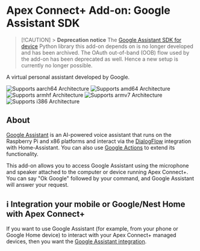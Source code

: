 # Apex Connect+ Add-on: Google Assistant SDK

> [!CAUTION] > **Deprecation notice**
> The [Google Assistant SDK for device][google-assistant-sdk] Python library
> this add-on depends on is no longer developed and has been archived. The
> OAuth out-of-band (OOB) flow used by the add-on has been deprecated as well.
> Hence a new setup is currently no longer possible.

A virtual personal assistant developed by Google.

![Supports aarch64 Architecture][aarch64-shield] ![Supports amd64 Architecture][amd64-shield] ![Supports armhf Architecture][armhf-shield] ![Supports armv7 Architecture][armv7-shield] ![Supports i386 Architecture][i386-shield]

## About

[Google Assistant][google-assistant] is an AI-powered voice assistant that runs on the Raspberry Pi and x86 platforms and interact via the [DialogFlow][dialogflow-integration] integration with Home-Assistant. You can also use [Google Actions][google-actions] to extend its functionality.

This add-on allows you to access Google Assistant using the microphone and speaker attached to the computer or device running Apex Connect+. You can say "Ok Google" followed by your command, and Google Assistant will answer your request.

## ℹ️ Integration your mobile or Google/Nest Home with Apex Connect+

If you want to use Google Assistant (for example, from your phone or Google Home device) to interact with your Apex Connect+ managed devices, then you want the [Google Assistant integration][google-assistant-integration].

[amd64-shield]: https://img.shields.io/badge/amd64-yes-green.svg
[armhf-shield]: https://img.shields.io/badge/armhf-no-red.svg
[armv7-shield]: https://img.shields.io/badge/armv7-yes-green.svg
[dialogflow-integration]: https://www.apexinfosys.in/integrations/dialogflow/
[google-actions]: https://actions.google.com/
[google-assistant-integration]: https://www.apexinfosys.in/integrations/google_assistant/
[google-assistant]: https://assistant.google.com/
[google-assistant-sdk]: https://github.com/googlesamples/assistant-sdk-python
[i386-shield]: https://img.shields.io/badge/i386-no-red.svg
[aarch64-shield]: https://img.shields.io/badge/aarch64-no-red.svg
